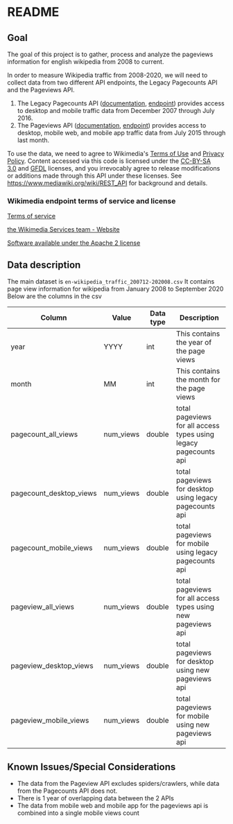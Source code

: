 # README

## Goal
The goal of this project is to gather, process and analyze the pageviews information for english wikipedia from 2008 to current.

In order to measure Wikipedia traffic from 2008-2020, we will need to collect data from two different API endpoints, the Legacy Pagecounts API and the Pageviews API.

1. The Legacy Pagecounts API ([documentation](https://wikitech.wikimedia.org/wiki/Analytics/AQS/Legacy_Pagecounts), [endpoint](https://wikimedia.org/api/rest_v1/#!/Pagecounts_data_(legacy)/get_metrics_legacy_pagecounts_aggregate_project_access_site_granularity_start_end )) provides access to desktop and mobile traffic data from December 2007 through July 2016.
2. The Pageviews API ([documentation](https://wikitech.wikimedia.org/wiki/Analytics/AQS/Pageviews), [endpoint](https://wikimedia.org/api/rest_v1/#!/Pageviews_data/get_metrics_pageviews_aggregate_project_access_agent_granularity_start_end)) provides access to desktop, mobile web, and mobile app traffic data from July 2015 through last month.


To use the data, we need to agree to Wikimedia's [Terms of Use](https://wikimediafoundation.org/wiki/Terms_of_Use) and [Privacy Policy](https://wikimediafoundation.org/wiki/Privacy_policy). 
Content accessed via this code is licensed under the [CC-BY-SA 3.0](https://creativecommons.org/licenses/by-sa/3.0/) and [GFDL](https://www.gnu.org/copyleft/fdl.html) licenses, and you irrevocably agree to release modifications or additions made through this API under these licenses. See https://www.mediawiki.org/wiki/REST_API for background and details.

### Wikimedia endpoint terms of service and license

[Terms of service](https://wikimediafoundation.org/wiki/Terms_of_Use)

[the Wikimedia Services team - Website](http://mediawiki.org/wiki/REST_API)

[Software available under the Apache 2 license](http://www.apache.org/licenses/LICENSE-2.0)

## Data description

The main dataset is `en-wikipedia_traffic_200712-202008.csv`
It contains page view information for wikipedia from January 2008 to September 2020
Below are the columns in the csv

| **Column**                  | **Value**     | **Data type** | **Description**                                                  |
| ----------------------- | --------- | --------- | ---------------------------------------------------------------- |
| year                    | YYYY      | int       | This contains the year of the page views                         |
| month                   | MM        | int       | This contains the month for the page views                       |
| pagecount_all_views     | num_views | double    | total pageviews for all access types using legacy pagecounts api |
| pagecount_desktop_views | num_views | double    | total pageviews for desktop using legacy pagecounts api          |
| pagecount_mobile_views  | num_views | double    | total pageviews for mobile using legacy pagecounts api           |
| pageview_all_views      | num_views | double    | total pageviews for all access types using new pageviews api     |
| pageview_desktop_views  | num_views | double    | total pageviews for desktop using new pageviews api              |
| pageview_mobile_views   | num_views | double    | total pageviews for mobile using new pageviews api               |


## Known Issues/Special Considerations

- The data from the Pageview API excludes spiders/crawlers, while data from the Pagecounts API does not.
- There is 1 year of overlapping data between the 2 APIs
- The data from mobile web and mobile app for the pageviews api is combined into a single mobile views count
